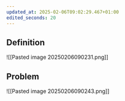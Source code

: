 ```yaml
---
updated_at: 2025-02-06T09:02:29.467+01:00
edited_seconds: 20
---
```

## Definition
![[Pasted image 20250206090231.png]]

## Problem
![[Pasted image 20250206090243.png]]